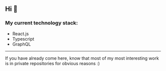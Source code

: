 ## Hi 👋

### My current technology stack:
- React.js
- Typescript
- GraphQL
____
If you have already come here, know that most of my 
most interesting work is in private repositories for obvious reasons :)
